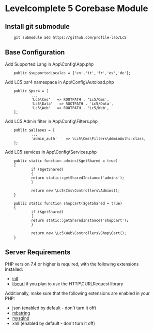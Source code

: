 # Levelcomplete 5 Corebase Module


## Install git submodule

        git submodule add https://github.com/profile-lab/Lc5

## Base Configuration 

Add Supported Lang in App\Config\App.php

        public $supportedLocales = ['en','it','fr','es','de'];

Add LC5 psr4 namespace in App\Config\Autoload.php
        
        public $psr4 = [
                ...
                'Lc5\Cms'   => ROOTPATH . 'Lc5/Cms',
                'Lc5\Data'   => ROOTPATH . 'Lc5/Data',
                'Lc5\Web'   => ROOTPATH . 'Lc5/Web',
        ];

Add LC5 Admin filter in App\Config\Filters.php
        
        public $aliases = [
                ...
                'admin_auth'	=> \Lc5\Cms\Filters\AdminAuth::class,
        ];


Add LC5 services in App\Config\Services.php

        public static function admins($getShared = true)
        {
                if ($getShared)
                {
                return static::getSharedInstance('admins');
                }

                return new \Lc5\Cms\Controllers\Admins();
        }

        public static function shopcart($getShared = true)
        {
                if ($getShared)
                {
                return static::getSharedInstance('shopcart');
                }

                return new \Lc5\Web\Controllers\Shop\Cart();
        }

## Server Requirements

PHP version 7.4 or higher is required, with the following extensions installed:

- [intl](http://php.net/manual/en/intl.requirements.php)
- [libcurl](http://php.net/manual/en/curl.requirements.php) if you plan to use the HTTP\CURLRequest library

Additionally, make sure that the following extensions are enabled in your PHP:

- json (enabled by default - don't turn it off)
- [mbstring](http://php.net/manual/en/mbstring.installation.php)
- [mysqlnd](http://php.net/manual/en/mysqlnd.install.php)
- xml (enabled by default - don't turn it off)
